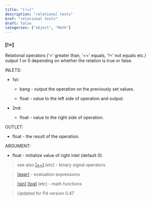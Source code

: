 ```yaml
---
title: "[!=]"
description: "relational tests"
bref: "relational tests"
draft: false
categories: ["object", "Math"]
---
```


### [!=]

Relational operators ('>' greater than, '==' equals, '!=' not equals etc.) output 1 or 0 depending on whether the relation is true or false.

INLETS:

- 1st:

  - bang - output the operation on the previously set values.

  - float - value to the left side of operation and output.

- 2nd:

  - float - value to the right side of operation.

OUTLET:

- float - the result of the operation.

ARGUMENT:

- float - initialize value of right inlet (default 0).

> see also [[+~]](../#) (etc) - binary signal operators

> [[expr]](../expr-family) - evaluation expressions

> [[sin]](../#) [[log]](../#) (etc) - math functions

> Updated for Pd version 0.47
 
